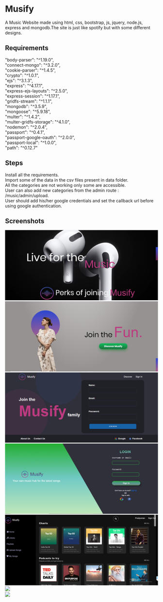 # Musify
 A Music Website made using html, css, bootstrap, js, jquery, node.js, express and mongodb.The site is just like spotify but with some different designs.
   
   ## Requirements  
   "body-parser": "^1.19.0",  
    "connect-mongo": "^3.2.0",  
    "cookie-parser": "^1.4.5",  
    "crypto": "^1.0.1",  
    "ejs": "^3.1.3",  
    "express": "^4.17.1",  
    "express-ejs-layouts": "^2.5.0",  
    "express-session": "^1.17.1",  
    "gridfs-stream": "^1.1.1",  
    "mongodb": "^3.5.9",  
    "mongoose": "^5.9.18",  
    "multer": "^1.4.2",  
    "multer-gridfs-storage": "^4.1.0",  
    "nodemon": "^2.0.4",  
    "passport": "^0.4.1",  
    "passport-google-oauth": "^2.0.0",  
    "passport-local": "^1.0.0",  
    "path": "^0.12.7"  
  
  ## Steps  
  Install all the requirements.  
  Import some of the data in the csv files present in data folder.  
  All the categories are not working only some are accessible.  
  User can also add new categories from the admin route  : /music/admin/upload.  
  User should add his/her google credentials and set the callback url before using google authentication.  
    
   ## Screenshots  
   ![](images/homepage.PNG)  
   ![](images/homepage2.PNG)  
   ![](images/signupPage.PNG)  
   ![](images/loginpage.PNG)  
   ![](images/category-list.PNG)  
   ![](images/singlecategory.PNG)  
   ![](images/profile.PNG)
  
